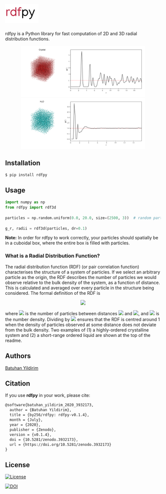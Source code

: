 # <img alt="rdfpy" src="./logo.png" height="60">

rdfpy is a Python library for fast computation of 2D and 3D radial distribution functions.

<p float="left"  align="center">
  <img src="rdfpy/examples/crystal.png" width="400" />
  <img src="rdfpy/examples/water.png" width="400" /> 
</p>

## Installation

```shell
$ pip install rdfpy
```

## Usage

```python
import numpy as np
from rdfpy import rdf3d

particles = np.random.uniform(0.0, 20.0, size=(2500, 3))  # random particles in a 20x20x20 box

g_r, radii = rdf3d(particles, dr=0.1)
```

**Note:** In order for rdfpy to work correctly, your particles should spatially be in a cuboidal box, where the entire box is filled with particles.

### What is a Radial Distribution Function?

The radial distribution function (RDF) (or pair correlation function) characterises the structure of a system of particles. If we select an arbitrary particle as the origin, the RDF describes the number of particles we would observe relative to the bulk density of the system, as a function of distance. This is calculated and averaged over every particle in the structure being considered. The formal definition of the RDF is

<p align="center">
  <img src="https://render.githubusercontent.com/render/math?math=g_{i}(r) = \frac{n_{i}(r)}{4 \pi r^{2}\delta r \rho}">
</p>

where <img src="https://render.githubusercontent.com/render/math?math=n_{i}(r)"> is the number of particles between distances <img src="https://render.githubusercontent.com/render/math?math=r"> and <img src="https://render.githubusercontent.com/render/math?math=r %2B \delta r">, and <img src="https://render.githubusercontent.com/render/math?math=\rho = \frac{N}{V}"> is the number density. Dividing by <img src="https://render.githubusercontent.com/render/math?math=\rho"> ensures that the RDF is centred around 1 when the density of particles observed at some distance does not deviate from the bulk density. Two examples of (1) a highly-ordered crystalline system and (2) a short-range ordered liquid are shown at the top of the readme.

## Authors

[Batuhan Yildirim](https://by256.github.io/)

## Citation

If you use **rdfpy** in your work, please cite:

```
@software{batuhan_yildirim_2020_3932173,
  author = {Batuhan Yildirim},
  title = {by256/rdfpy: rdfpy-v0.1.4},
  month = {July},
  year = {2020},
  publisher = {Zenodo},
  version = {v0.1.4},
  doi = {10.5281/zenodo.3932173},
  url = {https://doi.org/10.5281/zenodo.3932173}
}
```

## License

[![License](http://img.shields.io/:license-mit-blue.svg?style=flat-square)](http://badges.mit-license.org)

[![DOI](https://zenodo.org/badge/DOI/10.5281/zenodo.3932173.svg)](https://doi.org/10.5281/zenodo.3932173)


